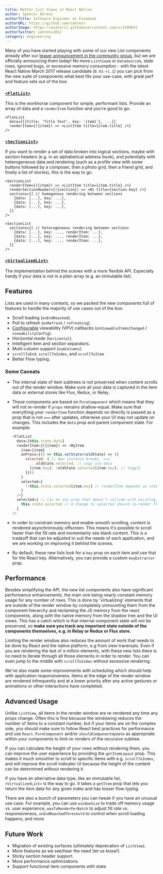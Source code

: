 ```yaml
---
title: Better List Views in React Native
author: Spencer Ahrens
authorTitle: Software Engineer at Facebook
authorURL: https://github.com/sahrens
authorImage: https://avatars1.githubusercontent.com/u/1509831
authorTwitter: sahrens2012
category: engineering
---
```


Many of you have started playing with some of our new List components already after our [teaser announcement in the community group](https://www.facebook.com/groups/react.native.community/permalink/921378591331053), but we are officially announcing them today! No more `ListView`s or `DataSource`s, stale rows, ignored bugs, or excessive memory consumption - with the latest React Native March 2017 release candidate (`0.43-rc.1`) you can pick from the new suite of components what best fits your use-case, with great perf and feature sets out of the box:

<!--truncate-->

### [`<FlatList>`](https://facebook.github.io/react-native/releases/next/docs/flatlist.html) ###

This is the workhorse component for simple, performant lists. Provide an array of data and a `renderItem` function and you're good to go:

```
<FlatList
  data={[{title: 'Title Text', key: 'item1'}, ...]}
  renderItem={({item}) => <ListItem title={item.title} />}
/>
```

### [`<SectionList>`](https://facebook.github.io/react-native/releases/next/docs/sectionlist.html) ###

If you want to render a set of data broken into logical sections, maybe with section headers (e.g. in an alphabetical address book), and potentially with heterogeneous data and rendering (such as a profile view with some buttons followed by a composer, then a photo grid, then a friend grid, and finally a list of stories), this is the way to go.

```
<SectionList
  renderItem={({item}) => <ListItem title={item.title} />}
  renderSectionHeader={({section}) => <H1 title={section.key} />}
  sections={[ // homogenous rendering between sections
    {data: [...], key: ...},
    {data: [...], key: ...},
    {data: [...], key: ...},
  ]}
/>

<SectionList
  sections={[ // heterogeneous rendering between sections
    {data: [...], key: ..., renderItem: ...},
    {data: [...], key: ..., renderItem: ...},
    {data: [...], key: ..., renderItem: ...},
  ]}
/>
```

### [`<VirtualizedList>`](https://facebook.github.io/react-native/releases/next/docs/virtualizedlist.html) ##

The implementation behind the scenes with a more flexible API. Especially handy if your data is not in a plain array (e.g. an immutable list).

## Features ##

Lists are used in many contexts, so we packed the new components full of features to handle the majority of use cases out of the box:

* Scroll loading (`onEndReached`).
* Pull to refresh (`onRefresh` / `refreshing`).
* [Configurable](https://github.com/facebook/react-native/blob/master/Libraries/CustomComponents/Lists/ViewabilityHelper.js) viewability (VPV) callbacks (`onViewableItemsChanged` / `viewabilityConfig`).
* Horizontal mode (`horizontal`).
* Intelligent item and section separators.
* Multi-column support (`numColumns`)
* `scrollToEnd`, `scrollToIndex`, and `scrollToItem`
* Better Flow typing.

### Some Caveats ###

- The internal state of item subtrees is not preserved when content scrolls out of the render window. Make sure all your data is captured in the item data or external stores like Flux, Redux, or Relay.

- These components are based on `PureComponent` which means that they will not re-render if `props` remains shallow-equal. Make sure that everything your `renderItem` function depends on directly is passed as a prop that is not `===` after updates, otherwise your UI may not update on changes. This includes the `data` prop and parent component state. For example:

  ```javascript
  <FlatList
    data={this.state.data}
    renderItem={({item}) => <MyItem
      item={item}
      onPress={() => this.setState((oldState) => ({
        selected: { // New instance breaks `===`
          ...oldState.selected, // copy old data
          [item.key]: !oldState.selected[item.key], // toggle
        }}))
      }
      selected={
        !!this.state.selected[item.key] // renderItem depends on state
      }
    />}
    selected={ // Can be any prop that doesn't collide with existing props
      this.state.selected // A change to selected should re-render FlatList
    }
  />
  ```

- In order to constrain memory and enable smooth scrolling, content is rendered asynchronously offscreen. This means it's possible to scroll faster than the fill rate and momentarily see blank content. This is a tradeoff that can be adjusted to suit the needs of each application, and we are working on improving it behind the scenes.

- By default, these new lists look for a `key` prop on each item and use that for the React key. Alternatively, you can provide a custom `keyExtractor` prop.

## Performance ##

Besides simplifying the API, the new list components also have significant performance enhancements, the main one being nearly constant memory usage for any number of rows. This is done by 'virtualizing' elements that are outside of the render window by completely unmounting them from the component hierarchy and reclaiming the JS memory from the react components, along with the native memory from the shadow tree and the UI views. This has a catch which is that internal component state will not be preserved, so **make sure you track any important state outside of the components themselves, e.g. in Relay or Redux or Flux store.**

Limiting the render window also reduces the amount of work that needs to be done by React and the native platform, e.g from view traversals. Even if you are rendering the last of a million elements, with these new lists there is no need to iterate through all those elements in order to render. You can even jump to the middle with `scrollToIndex` without excessive rendering.

We've also made some improvements with scheduling which should help with application responsiveness. Items at the edge of the render window are rendered infrequently and at a lower priority after any active gestures or animations or other interactions have completed.

## Advanced Usage ##

Unlike `ListView`, all items in the render window are re-rendered any time any props change. Often this is fine because the windowing reduces the number of items to a constant number, but if your items are on the complex side, you should make sure to follow React best practices for performance and use `React.PureComponent` and/or `shouldComponentUpdate` as appropriate within your components to limit re-renders of the recursive subtree.

If you can calculate the height of your rows without rendering them, you can improve the user experience by providing the `getItemLayout` prop. This makes it much smoother to scroll to specific items with e.g. `scrollToIndex`, and will improve the scroll indicator UI because the height of the content can be determined without rendering it.

If you have an alternative data type, like an immutable list, `<VirtualizedList>` is the way to go. It takes a `getItem` prop that lets you return the item data for any given index and has looser flow typing.

There are also a bunch of parameters you can tweak if you have an unusual use case. For example, you can use `windowSize` to trade off memory usage vs. user experience, `maxToRenderPerBatch` to adjust fill rate vs. responsiveness, `onEndReachedThreshold` to control when scroll loading happens, and more.

## Future Work ##

* Migration of existing surfaces (ultimately deprecation of `ListView`).
* More features as we see/hear the need (let us know!).
* Sticky section header support.
* More performance optimizations.
* Support functional item components with state.
